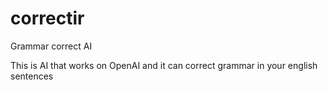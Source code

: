 # correctir
Grammar correct AI

This is AI that works on OpenAI and it can correct grammar in your english sentences
